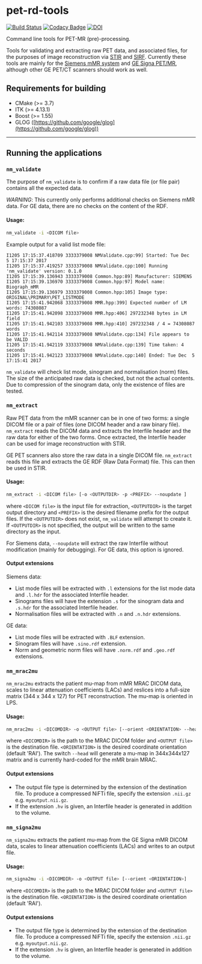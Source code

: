 # pet-rd-tools

[![Build Status](https://travis-ci.org/UCL/pet-rd-tools.svg?branch=master)](https://travis-ci.org/UCL/pet-rd-tools)
[![Codacy Badge](https://api.codacy.com/project/badge/Grade/d71cdf9cba3d4f9f9f973f371624bfe7)](https://www.codacy.com/app/bathomas/petmr-rd-tools?utm_source=github.com&utm_medium=referral&utm_content=UCL/petmr-rd-tools&utm_campaign=badger) [![DOI](https://zenodo.org/badge/113209519.svg)](https://zenodo.org/badge/latestdoi/113209519)



Command line tools for PET-MR (pre)-processing.

Tools for validating and extracting raw PET data, and associated files, for the purposes of image reconstruction via [STIR](https://github.com/UCL/STIR) and [SIRF](https://github.com/CCPPETMR/SIRF). Currently these tools are mainly for the [Siemens mMR system](https://www.healthcare.siemens.com/magnetic-resonance-imaging/mr-pet-scanner/biograph-mmr) and [GE Signa PET/MR](http://www3.gehealthcare.com/en/products/categories/magnetic_resonance_imaging/3-0t/signa_pet-mr), although other GE PET/CT scanners should work as well.

## Requirements for building

- CMake (>= 3.7)
- ITK (>= 4.13.1)
- Boost (>= 1.55)
- GLOG ([https://github.com/google/glog](https://github.com/google/glog))

---
## Running the applications
### `nm_validate`

The purpose of `nm_validate` is to confirm if a raw data file (or file pair) contains all the expected data.

*WARNING*: This currently only performs additional checks on Siemens mMR data. For GE data, there are no
checks on the content of the RDF.

#### Usage:

```bash
nm_validate -i <DICOM file>
```

Example output for a valid list mode file:
```
I1205 17:15:37.418709 3333379008 NMValidate.cpp:99] Started: Tue Dec  5 17:15:37 2017
I1205 17:15:37.419257 3333379008 NMValidate.cpp:100] Running 'nm_validate' version: 0.1.0
I1205 17:15:39.136943 3333379008 Common.hpp:89] Manufacturer: SIEMENS 
I1205 17:15:39.136970 3333379008 Common.hpp:97] Model name: Biograph_mMR
I1205 17:15:39.136979 3333379008 Common.hpp:105] Image type: ORIGINAL\PRIMARY\PET_LISTMODE 
I1205 17:15:41.942068 3333379008 MMR.hpp:399] Expected number of LM words: 74308087
I1205 17:15:41.942098 3333379008 MMR.hpp:406] 297232348 bytes in LM field
I1205 17:15:41.942103 3333379008 MMR.hpp:410] 297232348 / 4 = 74308087 words
I1205 17:15:41.942114 3333379008 NMValidate.cpp:134] File appears to be VALID
I1205 17:15:41.942119 3333379008 NMValidate.cpp:139] Time taken: 4 seconds
I1205 17:15:41.942123 3333379008 NMValidate.cpp:140] Ended: Tue Dec  5 17:15:41 2017
```

`nm_validate` will check list mode, sinogram and normalisation (norm) files. The size of the anticipated raw data is checked, but not the actual contents. Due to compression of the sinogram data, only the existence of files are tested.

### `nm_extract`

Raw PET data from the mMR scanner can be in one of two forms: a single DICOM file or a pair of files (one DICOM header and a raw binary file). `nm_extract` reads the DICOM data and extracts the Interfile header and the raw data for either of the two forms. Once extracted, the Interfile header can be used for image reconstruction with STIR.

GE PET scanners also store the raw data in a single DICOM file. `nm_extract` reads this file and extracts the GE RDF (Raw Data Format)
file. This can then be used in STIR.

#### Usage:

```bash
nm_extract -i <DICOM file> [-o <OUTPUTDIR> -p <PREFIX> --noupdate ]
```
where `<DICOM file>` is the input file for extraction, `<OUTPUTDIR>` is the target output directory and `<PREFIX>` is the desired filename prefix for the output files. If the `<OUTPUTDIR>` does not exist, `nm_validate` will attempt to create it. If `<OUTPUTDIR>` is not specified, the output will be written to the same directory as the input.

For Siemens data, `--noupdate` will extract the raw Interfile without modification (mainly for debugging). For GE data, this option is ignored.


#### Output extensions

Siemens data:
- List mode files will be extracted with `.l` extensions for the list mode data and `.l.hdr` for the associated Interfile header.
- Sinograms files will have the extension `.s` for the sinogram data and `.s.hdr` for the associated Interfile header.
- Normalisation files will be extracted with `.n` and `.n.hdr` extensions.

GE data:
- List mode files will be extracted with `.BLF` extension.
- Sinogram files will have `.sino.rdf` extension.
- Norm and geometric norm files will have `.norm.rdf` and `.geo.rdf` extensions.

### `nm_mrac2mu`

`nm_mrac2mu` extracts the patient mu-map from mMR MRAC DICOM data, scales to linear attenuation coefficients (LACs) and reslices into a full-size matrix (344 x 344 x 127) for PET reconstruction. The mu-map is oriented in LPS. 

#### Usage: 

```bash
nm_mrac2mu -i <DICOMDIR> -o <OUTPUT file> [--orient <ORIENTATION> --head]
```

where `<DICOMDIR>` is the path to the MRAC DICOM folder and `<OUTPUT file>` is the destination file. `<ORIENTATION>` is the desired coordinate orientation (default 'RAI'). The switch `--head` will generate a mu-map in 344x344x127 matrix and is currently hard-coded for the mMR brain MRAC.

#### Output extensions

- The output file type is determined by the extension of the destination file. To produce a compressed NiFTi file, specify the extension `.nii.gz` e.g. `myoutput.nii.gz`. 
- If the extension `.hv` is given, an Interfile header is generated in addition to the volume.

### `nm_signa2mu`

`nm_signa2mu` extracts the patient mu-map from the GE Signa mMR DICOM data, scales to linear attenuation coefficients (LACs) and writes to an output file.

#### Usage: 

```bash
nm_signa2mu -i <DICOMDIR> -o <OUTPUT file> [--orient <ORIENTATION>]
```

where `<DICOMDIR>` is the path to the MRAC DICOM folder and `<OUTPUT file>` is the destination file. `<ORIENTATION>` is the desired coordinate orientation (default 'RAI'). 

#### Output extensions

- The output file type is determined by the extension of the destination file. To produce a compressed NiFTi file, specify the extension `.nii.gz` e.g. `myoutput.nii.gz`. 
- If the extension `.hv` is given, an Interfile header is generated in addition to the volume.
